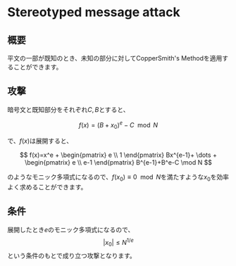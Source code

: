 # Stereotyped message attack

## 概要
平文の一部が既知のとき、未知の部分に対してCopperSmith's Methodを適用することができます。

## 攻撃

暗号文と既知部分をそれぞれ$C, B$とすると、

$$f(x)=(B+x_0)^e - C \mod  N$$

で、$f(x)$は展開すると、

$$
f(x)=x^e + 
\begin{pmatrix} 
e \\
1
\end{pmatrix}
Bx^{e-1}+ \dots +
\begin{pmatrix} 
e \\
e-1
\end{pmatrix}
B^{e-1}+B^e-C \mod N
$$

のようなモニック多項式になるので、$f(x_0)≡0 \mod N$を満たすような$x_0$を効率よく求めることができます。

## 条件
展開したとき$e$のモニック多項式になるので、
$$|x_0| ≤ N^{1/e}$$
という条件のもとで成り立つ攻撃となります。

